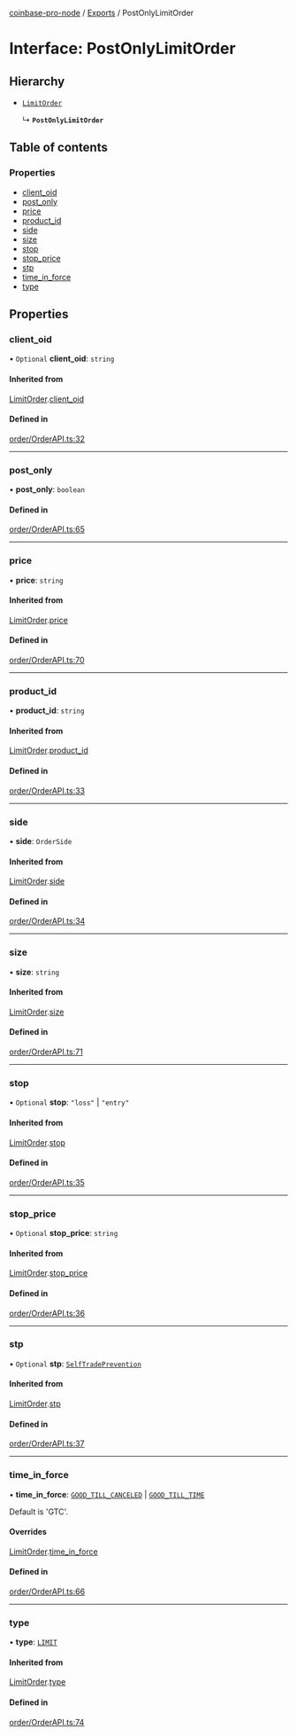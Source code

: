 [coinbase-pro-node](../README.md) / [Exports](../modules.md) / PostOnlyLimitOrder

# Interface: PostOnlyLimitOrder

## Hierarchy

- [`LimitOrder`](LimitOrder.md)

  ↳ **`PostOnlyLimitOrder`**

## Table of contents

### Properties

- [client_oid](PostOnlyLimitOrder.md#client_oid)
- [post_only](PostOnlyLimitOrder.md#post_only)
- [price](PostOnlyLimitOrder.md#price)
- [product_id](PostOnlyLimitOrder.md#product_id)
- [side](PostOnlyLimitOrder.md#side)
- [size](PostOnlyLimitOrder.md#size)
- [stop](PostOnlyLimitOrder.md#stop)
- [stop_price](PostOnlyLimitOrder.md#stop_price)
- [stp](PostOnlyLimitOrder.md#stp)
- [time_in_force](PostOnlyLimitOrder.md#time_in_force)
- [type](PostOnlyLimitOrder.md#type)

## Properties

### client_oid

• `Optional` **client_oid**: `string`

#### Inherited from

[LimitOrder](LimitOrder.md).[client_oid](LimitOrder.md#client_oid)

#### Defined in

[order/OrderAPI.ts:32](https://github.com/bennycode/coinbase-pro-node/blob/7372d05/src/order/OrderAPI.ts#L32)

---

### post_only

• **post_only**: `boolean`

#### Defined in

[order/OrderAPI.ts:65](https://github.com/bennycode/coinbase-pro-node/blob/7372d05/src/order/OrderAPI.ts#L65)

---

### price

• **price**: `string`

#### Inherited from

[LimitOrder](LimitOrder.md).[price](LimitOrder.md#price)

#### Defined in

[order/OrderAPI.ts:70](https://github.com/bennycode/coinbase-pro-node/blob/7372d05/src/order/OrderAPI.ts#L70)

---

### product_id

• **product_id**: `string`

#### Inherited from

[LimitOrder](LimitOrder.md).[product_id](LimitOrder.md#product_id)

#### Defined in

[order/OrderAPI.ts:33](https://github.com/bennycode/coinbase-pro-node/blob/7372d05/src/order/OrderAPI.ts#L33)

---

### side

• **side**: `OrderSide`

#### Inherited from

[LimitOrder](LimitOrder.md).[side](LimitOrder.md#side)

#### Defined in

[order/OrderAPI.ts:34](https://github.com/bennycode/coinbase-pro-node/blob/7372d05/src/order/OrderAPI.ts#L34)

---

### size

• **size**: `string`

#### Inherited from

[LimitOrder](LimitOrder.md).[size](LimitOrder.md#size)

#### Defined in

[order/OrderAPI.ts:71](https://github.com/bennycode/coinbase-pro-node/blob/7372d05/src/order/OrderAPI.ts#L71)

---

### stop

• `Optional` **stop**: `"loss"` \| `"entry"`

#### Inherited from

[LimitOrder](LimitOrder.md).[stop](LimitOrder.md#stop)

#### Defined in

[order/OrderAPI.ts:35](https://github.com/bennycode/coinbase-pro-node/blob/7372d05/src/order/OrderAPI.ts#L35)

---

### stop_price

• `Optional` **stop_price**: `string`

#### Inherited from

[LimitOrder](LimitOrder.md).[stop_price](LimitOrder.md#stop_price)

#### Defined in

[order/OrderAPI.ts:36](https://github.com/bennycode/coinbase-pro-node/blob/7372d05/src/order/OrderAPI.ts#L36)

---

### stp

• `Optional` **stp**: [`SelfTradePrevention`](../enums/SelfTradePrevention.md)

#### Inherited from

[LimitOrder](LimitOrder.md).[stp](LimitOrder.md#stp)

#### Defined in

[order/OrderAPI.ts:37](https://github.com/bennycode/coinbase-pro-node/blob/7372d05/src/order/OrderAPI.ts#L37)

---

### time_in_force

• **time_in_force**: [`GOOD_TILL_CANCELED`](../enums/TimeInForce.md#good_till_canceled) \| [`GOOD_TILL_TIME`](../enums/TimeInForce.md#good_till_time)

Default is 'GTC'.

#### Overrides

[LimitOrder](LimitOrder.md).[time_in_force](LimitOrder.md#time_in_force)

#### Defined in

[order/OrderAPI.ts:66](https://github.com/bennycode/coinbase-pro-node/blob/7372d05/src/order/OrderAPI.ts#L66)

---

### type

• **type**: [`LIMIT`](../enums/OrderType.md#limit)

#### Inherited from

[LimitOrder](LimitOrder.md).[type](LimitOrder.md#type)

#### Defined in

[order/OrderAPI.ts:74](https://github.com/bennycode/coinbase-pro-node/blob/7372d05/src/order/OrderAPI.ts#L74)
